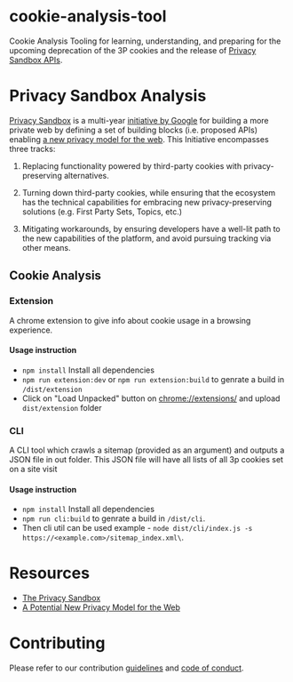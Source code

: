 # cookie-analysis-tool
Cookie Analysis Tooling for learning, understanding, and preparing for the upcoming deprecation of the 3P cookies and the release of [Privacy Sandbox APIs](https://privacysandbox.com/open-web/#proposals-for-the-web).

# Privacy Sandbox Analysis

[Privacy Sandbox](https://privacysandbox.com/) is a multi-year [initiative by Google](https://developer.chrome.com/docs/privacy-sandbox/overview/) for building a more private web by defining a set of building blocks (i.e. proposed APIs) enabling [a new privacy model for the web](https://github.com/michaelkleber/privacy-model). This Initiative encompasses three tracks:

1. Replacing functionality powered by third-party cookies with privacy-preserving alternatives.

2. Turning down third-party cookies, while  ensuring that the ecosystem has the technical capabilities for embracing new privacy-preserving solutions (e.g. First Party Sets, Topics, etc.)

3. Mitigating workarounds, by ensuring developers have a well-lit path to the new capabilities of the platform, and avoid pursuing tracking via other means. 

## Cookie Analysis

### Extension
A chrome extension to give info about cookie usage in a browsing experience.

#### Usage instruction

- `npm install` Install all dependencies
- `npm run extension:dev` or `npm run extension:build` to genrate a build in `/dist/extension`
- Click on "Load Unpacked" button on [chrome://extensions/](chrome://extensions/) and upload `dist/extension` folder

### CLI

A CLI tool which crawls a sitemap (provided as an argument) and outputs a JSON file in out folder. This JSON file will have all lists of all 3p cookies set on a site visit

#### Usage instruction

- `npm install` Install all dependencies
- `npm run cli:build` to genrate a build in `/dist/cli`.
- Then cli util can be used example - `node dist/cli/index.js -s https://<example.com>/sitemap_index.xml\`.


# Resources

* [The Privacy Sandbox](https://privacysandbox.com/)
* [A Potential New Privacy Model for the Web](https://github.com/michaelkleber/privacy-model)

# Contributing
Please refer to our contribution [guidelines](docs/CONTRIBUTING.md) and [code of conduct](docs/code-of-conduct.md).
